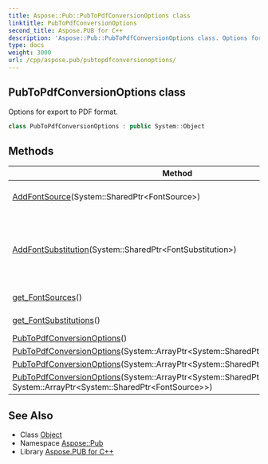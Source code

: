 ```yaml
---
title: Aspose::Pub::PubToPdfConversionOptions class
linktitle: PubToPdfConversionOptions
second_title: Aspose.PUB for C++
description: 'Aspose::Pub::PubToPdfConversionOptions class. Options for export to PDF format in C++.'
type: docs
weight: 3000
url: /cpp/aspose.pub/pubtopdfconversionoptions/
---
```

## PubToPdfConversionOptions class


Options for export to PDF format.

```cpp
class PubToPdfConversionOptions : public System::Object
```

## Methods

| Method | Description |
| --- | --- |
| [AddFontSource](./addfontsource/)(System::SharedPtr\<FontSource\>) | Adds font source to collection. |
| [AddFontSubstitution](./addfontsubstitution/)(System::SharedPtr\<FontSubstitution\>) | Adds font substitution strategy to collection of font substutution strategies. |
| [get_FontSources](./get_fontsources/)() | Gets font sources. |
| [get_FontSubstitutions](./get_fontsubstitutions/)() | Gets font substitutions. |
| [PubToPdfConversionOptions](./pubtopdfconversionoptions/)() | Constructor. |
| [PubToPdfConversionOptions](./pubtopdfconversionoptions/)(System::ArrayPtr\<System::SharedPtr\<FontSubstitution\>\>) | Constructor. |
| [PubToPdfConversionOptions](./pubtopdfconversionoptions/)(System::ArrayPtr\<System::SharedPtr\<FontSource\>\>) | Constructor. |
| [PubToPdfConversionOptions](./pubtopdfconversionoptions/)(System::ArrayPtr\<System::SharedPtr\<FontSubstitution\>\>, System::ArrayPtr\<System::SharedPtr\<FontSource\>\>) | Constructor. |
## See Also

* Class [Object](../../system/object/)
* Namespace [Aspose::Pub](../)
* Library [Aspose.PUB for C++](../../)
